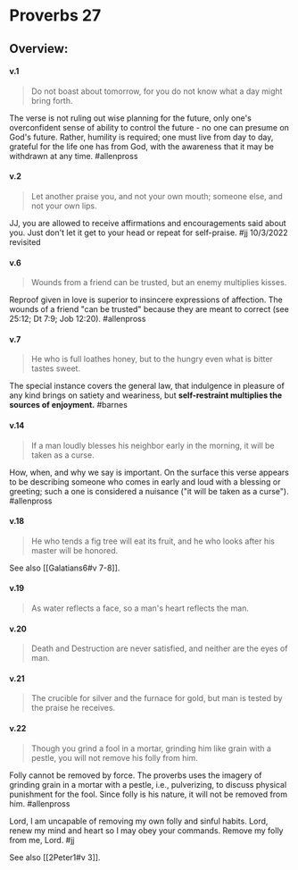 # Proverbs 27

## Overview:



#### v.1
>Do not boast about tomorrow, for you do not know what a day might bring forth.

The verse is not ruling out wise planning for the future, only one's overconfident sense of ability to control the future - no one can presume on God's future. Rather, humility is required; one must live from day to day, grateful for the life one has from God, with the awareness that it may be withdrawn at any time.
#allenpross  

#### v.2
>Let another praise you, and not your own mouth; someone else, and not your own lips.

JJ, you are allowed to receive affirmations and encouragements said about you. Just don't let it get to your head or repeat for self-praise.
#jj 10/3/2022 revisited

#### v.6
>Wounds from a friend can be trusted, but an enemy multiplies kisses.

Reproof given in love is superior to insincere expressions of affection. The wounds of a friend "can be trusted" because they are meant to correct (see 25:12; Dt 7:9; Job 12:20).
#allenpross 

#### v.7
>He who is full loathes honey, but to the hungry even what is bitter tastes sweet.

The special instance covers the general law, that indulgence in pleasure of any kind brings on satiety and weariness, but **self-restraint multiplies the sources of enjoyment.**
#barnes 

#### v.14
>If a man loudly blesses his neighbor early in the morning, it will be taken as a curse.

How, when, and why we say is important. On the surface this verse appears to be describing someone who comes in early and loud with a blessing or greeting; such a one is considered a nuisance ("it will be taken as a curse"). 
#allenpross 

#### v.18
>He who tends a fig tree will eat its fruit, and he who looks after his master will be honored.

See also [[Galatians6#v 7-8]].

#### v.19
>As water reflects a face, so a man's heart reflects the man.

#### v.20
>Death and Destruction are never satisfied, and neither are the eyes of man.

#### v.21
>The crucible for silver and the furnace for gold, but man is tested by the praise he receives.

#### v.22
>Though you grind a fool in a mortar, grinding him like grain with a pestle, you will not remove his folly from him.

Folly cannot be removed by force. The proverbs uses the imagery of grinding grain in a mortar with a pestle, i.e., pulverizing, to discuss physical punishment for the fool. Since folly is his nature, it will not be removed from him.
#allenpross 

Lord, I am uncapable of removing my own folly and sinful habits. Lord, renew my mind and heart so I may obey your commands. Remove my folly from me, Lord.
#jj 

See also [[2Peter1#v 3]].

